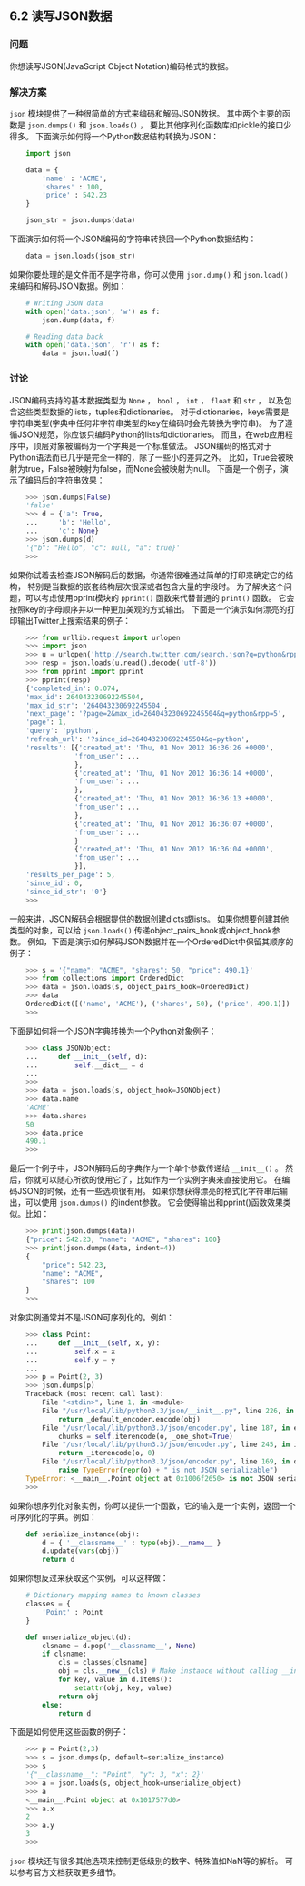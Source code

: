 ## 6.2 读写JSON数据 ##
### 问题 ###
你想读写JSON(JavaScript Object Notation)编码格式的数据。
### 解决方案 ###
``json`` 模块提供了一种很简单的方式来编码和解码JSON数据。
其中两个主要的函数是 ``json.dumps()`` 和 ``json.loads()`` ，
要比其他序列化函数库如pickle的接口少得多。
下面演示如何将一个Python数据结构转换为JSON：
```python
    import json

    data = {
        'name' : 'ACME',
        'shares' : 100,
        'price' : 542.23
    }

    json_str = json.dumps(data)

```
下面演示如何将一个JSON编码的字符串转换回一个Python数据结构：
```python
    data = json.loads(json_str)

```
如果你要处理的是文件而不是字符串，你可以使用 ``json.dump()`` 和 ``json.load()`` 来编码和解码JSON数据。例如：
```python
    # Writing JSON data
    with open('data.json', 'w') as f:
        json.dump(data, f)

    # Reading data back
    with open('data.json', 'r') as f:
        data = json.load(f)

```
### 讨论 ###
JSON编码支持的基本数据类型为 ``None`` ， ``bool`` ， ``int`` ， ``float`` 和 ``str`` ，
以及包含这些类型数据的lists，tuples和dictionaries。
对于dictionaries，keys需要是字符串类型(字典中任何非字符串类型的key在编码时会先转换为字符串)。
为了遵循JSON规范，你应该只编码Python的lists和dictionaries。
而且，在web应用程序中，顶层对象被编码为一个字典是一个标准做法。
JSON编码的格式对于Python语法而已几乎是完全一样的，除了一些小的差异之外。
比如，True会被映射为true，False被映射为false，而None会被映射为null。
下面是一个例子，演示了编码后的字符串效果：
```python
    >>> json.dumps(False)
    'false'
    >>> d = {'a': True,
    ...     'b': 'Hello',
    ...     'c': None}
    >>> json.dumps(d)
    '{"b": "Hello", "c": null, "a": true}'
    >>>

```
如果你试着去检查JSON解码后的数据，你通常很难通过简单的打印来确定它的结构，
特别是当数据的嵌套结构层次很深或者包含大量的字段时。
为了解决这个问题，可以考虑使用pprint模块的 ``pprint()`` 函数来代替普通的 ``print()`` 函数。
它会按照key的字母顺序并以一种更加美观的方式输出。
下面是一个演示如何漂亮的打印输出Twitter上搜索结果的例子：
```python
    >>> from urllib.request import urlopen
    >>> import json
    >>> u = urlopen('http://search.twitter.com/search.json?q=python&rpp=5')
    >>> resp = json.loads(u.read().decode('utf-8'))
    >>> from pprint import pprint
    >>> pprint(resp)
    {'completed_in': 0.074,
    'max_id': 264043230692245504,
    'max_id_str': '264043230692245504',
    'next_page': '?page=2&max_id=264043230692245504&q=python&rpp=5',
    'page': 1,
    'query': 'python',
    'refresh_url': '?since_id=264043230692245504&q=python',
    'results': [{'created_at': 'Thu, 01 Nov 2012 16:36:26 +0000',
                'from_user': ...
                },
                {'created_at': 'Thu, 01 Nov 2012 16:36:14 +0000',
                'from_user': ...
                },
                {'created_at': 'Thu, 01 Nov 2012 16:36:13 +0000',
                'from_user': ...
                },
                {'created_at': 'Thu, 01 Nov 2012 16:36:07 +0000',
                'from_user': ...
                }
                {'created_at': 'Thu, 01 Nov 2012 16:36:04 +0000',
                'from_user': ...
                }],
    'results_per_page': 5,
    'since_id': 0,
    'since_id_str': '0'}
    >>>

```
一般来讲，JSON解码会根据提供的数据创建dicts或lists。
如果你想要创建其他类型的对象，可以给 ``json.loads()`` 传递object_pairs_hook或object_hook参数。
例如，下面是演示如何解码JSON数据并在一个OrderedDict中保留其顺序的例子：
```python
    >>> s = '{"name": "ACME", "shares": 50, "price": 490.1}'
    >>> from collections import OrderedDict
    >>> data = json.loads(s, object_pairs_hook=OrderedDict)
    >>> data
    OrderedDict([('name', 'ACME'), ('shares', 50), ('price', 490.1)])
    >>>

```
下面是如何将一个JSON字典转换为一个Python对象例子：
```python
    >>> class JSONObject:
    ...     def __init__(self, d):
    ...         self.__dict__ = d
    ...
    >>>
    >>> data = json.loads(s, object_hook=JSONObject)
    >>> data.name
    'ACME'
    >>> data.shares
    50
    >>> data.price
    490.1
    >>>

```
最后一个例子中，JSON解码后的字典作为一个单个参数传递给 ``__init__()`` 。
然后，你就可以随心所欲的使用它了，比如作为一个实例字典来直接使用它。
在编码JSON的时候，还有一些选项很有用。
如果你想获得漂亮的格式化字符串后输出，可以使用 ``json.dumps()`` 的indent参数。
它会使得输出和pprint()函数效果类似。比如：
```python
    >>> print(json.dumps(data))
    {"price": 542.23, "name": "ACME", "shares": 100}
    >>> print(json.dumps(data, indent=4))
    {
        "price": 542.23,
        "name": "ACME",
        "shares": 100
    }
    >>>

```
对象实例通常并不是JSON可序列化的。例如：
```python
    >>> class Point:
    ...     def __init__(self, x, y):
    ...         self.x = x
    ...         self.y = y
    ...
    >>> p = Point(2, 3)
    >>> json.dumps(p)
    Traceback (most recent call last):
        File "<stdin>", line 1, in <module>
        File "/usr/local/lib/python3.3/json/__init__.py", line 226, in dumps
            return _default_encoder.encode(obj)
        File "/usr/local/lib/python3.3/json/encoder.py", line 187, in encode
            chunks = self.iterencode(o, _one_shot=True)
        File "/usr/local/lib/python3.3/json/encoder.py", line 245, in iterencode
            return _iterencode(o, 0)
        File "/usr/local/lib/python3.3/json/encoder.py", line 169, in default
            raise TypeError(repr(o) + " is not JSON serializable")
    TypeError: <__main__.Point object at 0x1006f2650> is not JSON serializable
    >>>

```
如果你想序列化对象实例，你可以提供一个函数，它的输入是一个实例，返回一个可序列化的字典。例如：
```python
    def serialize_instance(obj):
        d = { '__classname__' : type(obj).__name__ }
        d.update(vars(obj))
        return d

```
如果你想反过来获取这个实例，可以这样做：
```python
    # Dictionary mapping names to known classes
    classes = {
        'Point' : Point
    }

    def unserialize_object(d):
        clsname = d.pop('__classname__', None)
        if clsname:
            cls = classes[clsname]
            obj = cls.__new__(cls) # Make instance without calling __init__
            for key, value in d.items():
                setattr(obj, key, value)
            return obj
        else:
            return d

```
下面是如何使用这些函数的例子：
```python
    >>> p = Point(2,3)
    >>> s = json.dumps(p, default=serialize_instance)
    >>> s
    '{"__classname__": "Point", "y": 3, "x": 2}'
    >>> a = json.loads(s, object_hook=unserialize_object)
    >>> a
    <__main__.Point object at 0x1017577d0>
    >>> a.x
    2
    >>> a.y
    3
    >>>

```
``json`` 模块还有很多其他选项来控制更低级别的数字、特殊值如NaN等的解析。
可以参考官方文档获取更多细节。
